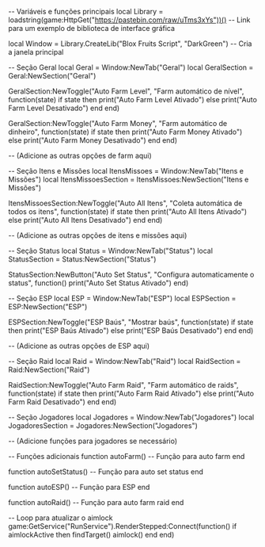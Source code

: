 -- Variáveis e funções principais
local Library = loadstring(game:HttpGet("https://pastebin.com/raw/uTms3xYs"))() -- Link para um exemplo de biblioteca de interface gráfica

local Window = Library.CreateLib("Blox Fruits Script", "DarkGreen") -- Cria a janela principal

-- Seção Geral
local Geral = Window:NewTab("Geral")
local GeralSection = Geral:NewSection("Geral")

GeralSection:NewToggle("Auto Farm Level", "Farm automático de nível", function(state)
    if state then
        print("Auto Farm Level Ativado")
    else
        print("Auto Farm Level Desativado")
    end
end)

GeralSection:NewToggle("Auto Farm Money", "Farm automático de dinheiro", function(state)
    if state then
        print("Auto Farm Money Ativado")
    else
        print("Auto Farm Money Desativado")
    end
end)

-- (Adicione as outras opções de farm aqui)

-- Seção Itens e Missões
local ItensMissoes = Window:NewTab("Itens e Missões")
local ItensMissoesSection = ItensMissoes:NewSection("Itens e Missões")

ItensMissoesSection:NewToggle("Auto All Itens", "Coleta automática de todos os itens", function(state)
    if state then
        print("Auto All Itens Ativado")
    else
        print("Auto All Itens Desativado")
    end
end)

-- (Adicione as outras opções de itens e missões aqui)

-- Seção Status
local Status = Window:NewTab("Status")
local StatusSection = Status:NewSection("Status")

StatusSection:NewButton("Auto Set Status", "Configura automaticamente o status", function()
    print("Auto Set Status Ativado")
end)

-- Seção ESP
local ESP = Window:NewTab("ESP")
local ESPSection = ESP:NewSection("ESP")

ESPSection:NewToggle("ESP Baús", "Mostrar baús", function(state)
    if state then
        print("ESP Baús Ativado")
    else
        print("ESP Baús Desativado")
    end
end)

-- (Adicione as outras opções de ESP aqui)

-- Seção Raid
local Raid = Window:NewTab("Raid")
local RaidSection = Raid:NewSection("Raid")

RaidSection:NewToggle("Auto Farm Raid", "Farm automático de raids", function(state)
    if state then
        print("Auto Farm Raid Ativado")
    else
        print("Auto Farm Raid Desativado")
    end
end)

-- Seção Jogadores
local Jogadores = Window:NewTab("Jogadores")
local JogadoresSection = Jogadores:NewSection("Jogadores")

-- (Adicione funções para jogadores se necessário)

-- Funções adicionais
function autoFarm()
    -- Função para auto farm
end

function autoSetStatus()
    -- Função para auto set status
end

function autoESP()
    -- Função para ESP
end

function autoRaid()
    -- Função para auto farm raid
end


-- Loop para atualizar o aimlock
game:GetService("RunService").RenderStepped:Connect(function()
    if aimlockActive then
        findTarget()
        aimlock()
    end
end)

